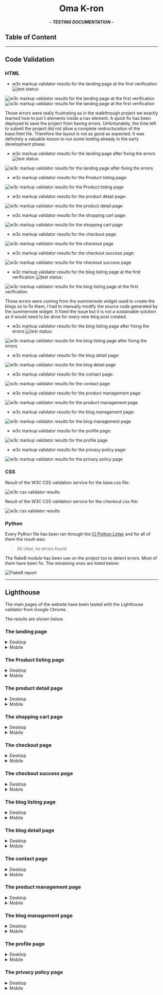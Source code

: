 <div align=center>

# Oma K-ron

***- TESTING DOCUMENTATION -***

</div>

## Table of Content

---

## Code Validation

### HTML

- w3c markup validator results for the landing page at the first verification <img src="https://img.shields.io/static/v1?label=&message=FAIL&color=bb0000&style=plastic" alt="test status">:

![w3c markup validator results for the landing page at the first verification](documentation/landing_page_html_validator_errors_1.png)
![w3c markup validator results for the landing page at the first verification](documentation/landing_page_html_validator_errors_2.png)

Those errors were really frustrating as in the walkthrough project we exactly learned how to put li elements inside a nav element. A quick fix has been deployed to save the project from having errors. Unfortunately, the time left to submit the project did not allow a complete restructuration of the base.html file. Therefore the layout is not as good as expected. It was definitely a valuable lesson to run some testing already in the early development phase.

- w3c markup validator results for the landing page after fixing the errors <img src="https://img.shields.io/static/v1?label=&message=PASS&color=success&style=plastic" alt="test status">:

![w3c markup validator results for the landing page after fixing the errors](documentation/landing_page_html_validator_no-error.png)

- w3c markup validator results for the Product listing page:

![w3c markup validator results for the Product listing page](documentation/product_listing_page_html_validator_no-error.png)

- w3c markup validator results for the product detail page:

![w3c markup validator results for the product detail page](documentation/product_detail_page_html_validator_no-error.png)

- w3c markup validator results for the shopping cart page:

![w3c markup validator results for the shopping cart page](documentation/shopping_cart_page_html_validator_no-error.png)

- w3c markup validator results for the checkout page:

![w3c markup validator results for the checkout page](documentation/checkout_page_html_validator_no-error.png)

- w3c markup validator results for the checkout success page:

![w3c markup validator results for the checkout success page](documentation/checkout_success_page_html_validator_no-error.png)

- w3c markup validator results for the blog listing page at the first verification <img src="https://img.shields.io/static/v1?label=&message=FAIL&color=bb0000&style=plastic" alt="test status">:

![w3c markup validator results for the blog listing page at the first verification](documentation/blog_listing_page_html_validator_errors.png)

Those errors were coming from the summernote widget used to create the blogs so to fix them, I had to manually modify the source code generated by the summernote widget. It fixed the issue but it is not a sustainable solution as it would need to be done for every new blog post created.

- w3c markup validator results for the blog listing page after fixing the errors <img src="https://img.shields.io/static/v1?label=&message=PASS&color=success&style=plastic" alt="test status">:

![w3c markup validator results for the blog listing page after fixing the errors](documentation/blog_listing_page_html_validator_no-error.png)

- w3c markup validator results for the blog detail page:

![w3c markup validator results for the blog detail page](documentation/blog_detail_page_html_validator_no-error.png)

- w3c markup validator results for the contact page:

![w3c markup validator results for the contact page](documentation/contact_page_html_validator_no-error.png)

- w3c markup validator results for the product management page:

![w3c markup validator results for the product management page](documentation/product_management_page_html_validator_no-error.png)

- w3c markup validator results for the blog management page:

![w3c markup validator results for the blog management page](documentation/blog_management_page_html_validator_no-error.png)

- w3c markup validator results for the profile page:

![w3c markup validator results for the profile page](documentation/profile_page_html_validator_no-error.png)

- w3c markup validator results for the privacy policy page:

![w3c markup validator results for the privacy policy page](documentation/privacy_policy_page_html_validator_no-error.png)

### CSS

Result of the W3C CSS validation service for the base.css file:

![w3c css validator results](documentation/results_of_base_css_validator_no-error.png)

Result of the W3C CSS validation service for the checkout.css file:

![w3c css validator results](documentation/results_of_checkout_css_validator_no-error.png)

### Python

Every Python file has been ran through the [CI Python Linter](https://pep8ci.herokuapp.com/) and for all of them the result was:
> All clear, no errors found

The flake8 module has been use on the project too to detect errors. Most of them have been fix.
The remaining ones are listed below:

![Flake8 report](documentation/flake8_last_report.png)


---

## Lighthouse

The main pages of the website have been tested with the Lighthouse validator from Google Chrome.

The results are shown below.

### The landing page

<details>
    <summary>Desktop</summary>
    <img src="documentation/landing_page_lighthouse_desktop.png" alt="Lighthouse results of the landing page on desktop">
</details>

<details>
    <summary>Mobile</summary>
    <img src="documentation/landing_page_lighthouse_mobile.png" alt="Lighthouse results of the landing page on mobile">
</details>

### The Product listing page

<details>
    <summary>Desktop</summary>
    <img src="documentation/product_listing_page_lighthouse_desktop.png" alt="Lighthouse results of the product listing page on desktop">
</details>

<details>
    <summary>Mobile</summary>
    <img src="documentation/product_listing_page_lighthouse_mobile.png" alt="Lighthouse results of the product listing page on mobile">
</details>

### The product detail page

<details>
    <summary>Desktop</summary>
    <img src="documentation/product_detail_page_lighthouse_desktop.png" alt="Lighthouse results of the product detail page on desktop">
</details>

<details>
    <summary>Mobile</summary>
    <img src="documentation/product_detail_page_lighthouse_mobile.png" alt="Lighthouse results of the product detail page on mobile">
</details>

### The shopping cart page

<details>
    <summary>Desktop</summary>
    <img src="documentation/shopping_cart_page_lighthouse_desktop.png" alt="Lighthouse results of the shopping cart page on desktop">
</details>

<details>
    <summary>Mobile</summary>
    <img src="documentation/shopping_cart_page_lighthouse_mobile.png" alt="Lighthouse results of the shopping cart page on mobile">
</details>

### The checkout page

<details>
    <summary>Desktop</summary>
    <img src="documentation/checkout_page_lighthouse_desktop.png" alt="Lighthouse results of the checkout page on desktop">
</details>

<details>
    <summary>Mobile</summary>
    <img src="documentation/checkout_page_lighthouse_mobile.png" alt="Lighthouse results of the checkout page on mobile">
</details>

### The checkout success page

<details>
    <summary>Desktop</summary>
    <img src="documentation/checkout_success_page_lighthouse_desktop.png" alt="Lighthouse results of the checkout success page on desktop">
</details>

<details>
    <summary>Mobile</summary>
    <img src="documentation/checkout_success_page_lighthouse_mobile.png" alt="Lighthouse results of the checkout success page on mobile">
</details>

### The blog listing page

<details>
    <summary>Desktop</summary>
    <img src="documentation/blog_listing_page_lighthouse_desktop.png" alt="Lighthouse results of the blog listing page on desktop">
</details>

<details>
    <summary>Mobile</summary>
    <img src="documentation/blog_listing_page_lighthouse_mobile.png" alt="Lighthouse results of the blog listing page on mobile">
</details>

### The blog detail page

<details>
    <summary>Desktop</summary>
    <img src="documentation/blog_detail_page_lighthouse_desktop.png" alt="Lighthouse results of the blog detail page on desktop">
</details>

<details>
    <summary>Mobile</summary>
    <img src="documentation/blog_detail_page_lighthouse_mobile.png" alt="Lighthouse results of the blog detail page on mobile">
</details>

### The contact page

<details>
    <summary>Desktop</summary>
    <img src="documentation/contact_page_lighthouse_desktop.png" alt="Lighthouse results of the contact page on desktop">
</details>

<details>
    <summary>Mobile</summary>
    <img src="documentation/contact_page_lighthouse_mobile.png" alt="Lighthouse results of the contact page on mobile">
</details>

### The product management page

<details>
    <summary>Desktop</summary>
    <img src="documentation/product_management_page_lighthouse_desktop.png" alt="Lighthouse results of the product_management page on desktop">
</details>

<details>
    <summary>Mobile</summary>
    <img src="documentation/product_management_page_lighthouse_mobile.png" alt="Lighthouse results of the product_management page on mobile">
</details>

### The blog management page

<details>
    <summary>Desktop</summary>
    <img src="documentation/blog_management_page_lighthouse_desktop.png" alt="Lighthouse results of the blog management page on desktop">
</details>

<details>
    <summary>Mobile</summary>
    <img src="documentation/blog_management_page_lighthouse_mobile.png" alt="Lighthouse results of the blog management page on mobile">
</details>

### The profile page

<details>
    <summary>Desktop</summary>
    <img src="documentation/profile_page_lighthouse_desktop.png" alt="Lighthouse results of the profile page on desktop">
</details>

<details>
    <summary>Mobile</summary>
    <img src="documentation/profile_page_lighthouse_mobile.png" alt="Lighthouse results of the profile page on mobile">
</details>

### The privacy policy page

<details>
    <summary>Desktop</summary>
    <img src="documentation/privacy_policy_page_lighthouse_desktop.png" alt="Lighthouse results of the privacy policy page on desktop">
</details>

<details>
    <summary>Mobile</summary>
    <img src="documentation/privacy_policy_page_lighthouse_mobile.png" alt="Lighthouse results of the privacy policy page on mobile">
</details>
